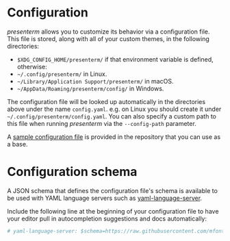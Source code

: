 # Configuration

_presenterm_ allows you to customize its behavior via a configuration file. This file is stored, along with all of your 
custom themes, in the following directories:

* `$XDG_CONFIG_HOME/presenterm/` if that environment variable is defined, otherwise:
* `~/.config/presenterm/` in Linux.
* `~/Library/Application Support/presenterm/` in macOS.
* `~/AppData/Roaming/presenterm/config/` in Windows.

The configuration file will be looked up automatically in the directories above under the name `config.yaml`. e.g. on 
Linux you should create it under `~/.config/presenterm/config.yaml`. You can also specify a custom path to this file 
when running _presenterm_ via the `--config-path` parameter.

A [sample configuration file](https://github.com/mfontanini/presenterm/blob/master/config.sample.yaml) is provided in 
the repository that you can use as a base.

# Configuration schema

A JSON schema that defines the configuration file's schema is available to be used with YAML language servers such as
[yaml-language-server](https://github.com/redhat-developer/yaml-language-server).

Include the following line at the beginning of your configuration file to have your editor pull in autocompletion 
suggestions and docs automatically:

```yaml
# yaml-language-server: $schema=https://raw.githubusercontent.com/mfontanini/presenterm/master/config-file-schema.json
```
